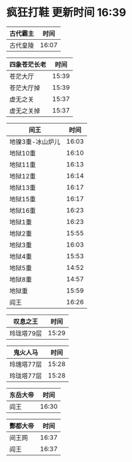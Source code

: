 # 疯狂打鞋 更新时间 16:39

| 古代霸主   | 时间    |
|--------|-------|
| 古代皇陵 | 16:07 |

| 四象苍茫长老   | 时间    |
|--------|-------|
| 苍茫大厅 | 15:39 |
| 苍茫大厅掉 | 15:39 |
| 虚无之关 | 15:37 |
| 虚无之关掉 | 15:37 |

| 间王   | 时间    |
|--------|-------|
| 地镍3重-冰山炉儿 | 16:03 |
| 地狱10重 | 16:10 |
| 地狱11重 | 16:13 |
| 地狱12重 | 16:14 |
| 地狱13重 | 16:17 |
| 地狱15重 | 16:17 |
| 地狱16重 | 16:23 |
| 地狱1重 | 16:23 |
| 地狱2重 | 15:55 |
| 地狱3重 | 16:03 |
| 地狱4重 | 15:53 |
| 地狱5重 | 14:52 |
| 地狱8重 | 14:57 |
| 地狱重 | 15:59 |
| 阎王 | 16:26 |

| 叹息之王   | 时间    |
|--------|-------|
| 玲珑塔79层 | 15:29 |

| 鬼火人马   | 时间    |
|--------|-------|
| 玲瑰塔77层 | 15:28 |
| 玲珑塔77层 | 15:28 |

| 东岳大帝   | 时间    |
|--------|-------|
| 阎王 | 16:30 |

| 酆都大帝   | 时间    |
|--------|-------|
| 间王网 | 16:37 |
| 阎王 | 16:37 |